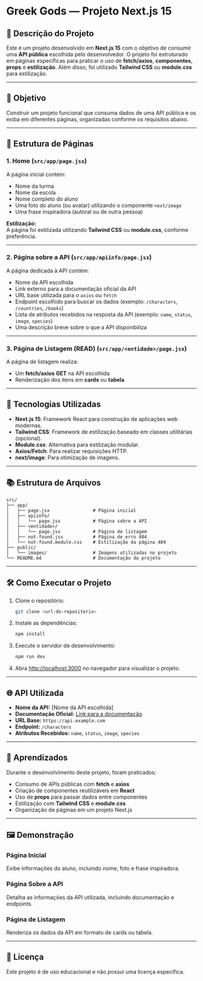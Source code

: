 # Greek Gods — Projeto Next.js 15

## 📝 Descrição do Projeto

Este é um projeto desenvolvido em **Next.js 15** com o objetivo de consumir uma **API pública** escolhida pelo desenvolvedor. O projeto foi estruturado em páginas específicas para praticar o uso de **fetch/axios**, **componentes**, **props** e **estilização**. Além disso, foi utilizado **Tailwind CSS** ou **module.css** para estilização.

---

## 🎯 Objetivo

Construir um projeto funcional que consuma dados de uma API pública e os exiba em diferentes páginas, organizadas conforme os requisitos abaixo.

---

## 📌 Estrutura de Páginas

### 1. **Home** (`src/app/page.jsx`)
A página inicial contém:
- Nome da turma
- Nome da escola
- Nome completo do aluno
- Uma foto do aluno (ou avatar) utilizando o componente `next/image`
- Uma frase inspiradora (autoral ou de outra pessoa)

**Estilização:**  
A página foi estilizada utilizando **Tailwind CSS** ou **module.css**, conforme preferência.

---

### 2. **Página sobre a API** (`src/app/apiinfo/page.jsx`)
A página dedicada à API contém:
- Nome da API escolhida
- Link externo para a documentação oficial da API
- URL base utilizada para o `axios` ou `fetch`
- Endpoint escolhido para buscar os dados (exemplo: `/characters`, `/countries`, `/books`)
- Lista de atributos recebidos na resposta da API (exemplo: `name`, `status`, `image`, `species`)
- Uma descrição breve sobre o que a API disponibiliza

---

### 3. **Página de Listagem (READ)** (`src/app/<entidade>/page.jsx`)
A página de listagem realiza:
- Um **fetch/axios GET** na API escolhida
- Renderização dos itens em **cards** ou **tabela**

---

## 🚀 Tecnologias Utilizadas

- **Next.js 15**: Framework React para construção de aplicações web modernas.
- **Tailwind CSS**: Framework de estilização baseado em classes utilitárias (opcional).
- **Module.css**: Alternativa para estilização modular.
- **Axios/Fetch**: Para realizar requisições HTTP.
- **next/image**: Para otimização de imagens.

---

## 📚 Estrutura de Arquivos

```plaintext
src/
├── app/
│   ├── page.jsx                # Página inicial
│   ├── apiinfo/
│   │   └── page.jsx            # Página sobre a API
│   ├── <entidade>/
│   │   └── page.jsx            # Página de listagem
│   ├── not-found.jsx           # Página de erro 404
│   └── not-found.module.css    # Estilização da página 404
├── public/
│   └── images/                 # Imagens utilizadas no projeto
└── README.md                   # Documentação do projeto
```

---

## 🛠️ Como Executar o Projeto

1. Clone o repositório:
   ```bash
   git clone <url-do-repositorio>
   ```

2. Instale as dependências:
   ```bash
   npm install
   ```

3. Execute o servidor de desenvolvimento:
   ```bash
   npm run dev
   ```

4. Abra [http://localhost:3000](http://localhost:3000) no navegador para visualizar o projeto.

---

## 🌐 API Utilizada

- **Nome da API:** [Nome da API escolhida]
- **Documentação Oficial:** [Link para a documentação](https://example.com)
- **URL Base:** `https://api.example.com`
- **Endpoint:** `/characters`
- **Atributos Recebidos:** `name`, `status`, `image`, `species`

---

## 📖 Aprendizados

Durante o desenvolvimento deste projeto, foram praticados:
- Consumo de APIs públicas com **fetch** e **axios**
- Criação de componentes reutilizáveis em **React**
- Uso de **props** para passar dados entre componentes
- Estilização com **Tailwind CSS** e **module.css**
- Organização de páginas em um projeto Next.js

---

## 🖼️ Demonstração

### Página Inicial
Exibe informações do aluno, incluindo nome, foto e frase inspiradora.

### Página Sobre a API
Detalha as informações da API utilizada, incluindo documentação e endpoints.

### Página de Listagem
Renderiza os dados da API em formato de cards ou tabela.

---

## 📄 Licença

Este projeto é de uso educacional e não possui uma licença específica.
